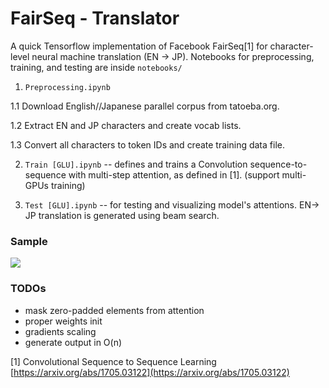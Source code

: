# FairSeq - Translator

A quick Tensorflow implementation of Facebook FairSeq[1] for character-level neural machine translation (EN -> JP). Notebooks for preprocessing, training, and testing are inside ```notebooks/```

1. ```Preprocessing.ipynb```

 1.1 Download English//Japanese parallel corpus from tatoeba.org.

 1.2 Extract EN and JP characters and create vocab lists.

 1.3 Convert all characters to token IDs and create training data file.

2. ```Train [GLU].ipynb``` -- defines and trains a Convolution sequence-to-sequence with multi-step attention, as defined in [1]. (support multi-GPUs training)

3. ```Test [GLU].ipynb``` -- for testing and visualizing model's attentions. EN-> JP translation is generated using beam search.

### Sample
![](https://github.com/sdanaipat/fairseq-translator/blob/master/example2.jpg)

### TODOs
- mask zero-padded elements from attention
- proper weights init
- gradients scaling
- generate output in O(n) 

[1] Convolutional Sequence to Sequence Learning [https://arxiv.org/abs/1705.03122](https://arxiv.org/abs/1705.03122) 
